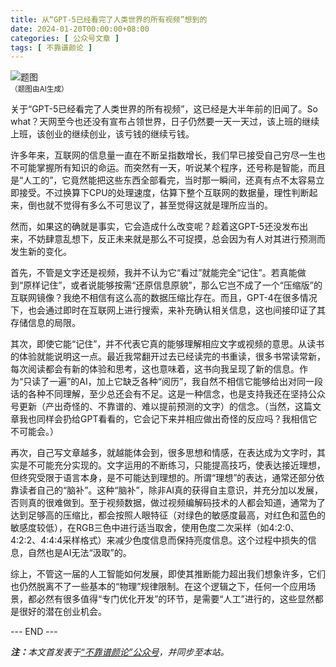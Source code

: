 ```yaml
---
title: 从“GPT-5已经看完了人类世界的所有视频”想到的
date: 2024-01-20T00:00:00+08:00
categories: [ 公众号文章 ]
tags: [ 不靠谱颜论 ]
---
```


<div class="p-3 text-center">
  <img class="img-fluid" src="/images/2024/0120/01.png" alt="题图" style="max-width:640px">
  <div><small>（题图由AI生成）</small></div>
</div>

关于“GPT-5已经看完了人类世界的所有视频”，这已经是大半年前的旧闻了。So what？天网至今也还没有宣布占领世界，日子仍然要一天一天过，该上班的继续上班，该创业的继续创业，该亏钱的继续亏钱。

许多年来，互联网的信息量一直在不断呈指数增长，我们早已接受自己穷尽一生也不可能掌握所有知识的命运。而突然有一天，听说某个程序，还号称是智能，而且是“人工的”，它竟然能把这些东西全部看完，当时那一瞬间，还真有点不太容易立即接受。不过换算下CPU的处理速度，估算下整个互联网的数据量，理性判断起来，倒也就不觉得有多么不可思议了，甚至觉得这就是理所应当的。

然而，如果这的确就是事实，它会造成什么改变呢？趁着这GPT-5还没发布出来，不妨肆意乱想下，反正未来就是那么不可捉摸，总会因为有人对其进行预测而发生新的变化。

首先，不管是文字还是视频，我并不认为它“看过”就能完全“记住”。若真能做到“原样记住”，或者说能够按需“还原信息原貌”，那么它岂不成了一个“压缩版”的互联网镜像？我绝不相信有这么高的数据压缩比存在。而且，GPT-4在很多情况下，也会通过即时在互联网上进行搜索，来补充确认相关信息，这也间接印证了其存储信息的局限。

其次，即使它能“记住”，并不代表它真的能够理解相应文字或视频的意思。从读书的体验就能说明这一点。最近我常翻开过去已经读完的书重读，很多书常读常新，每次阅读都会有新的体验和思考，这也意味着，这书向我呈现了新的信息。作为“只读了一遍”的AI，加上它缺乏各种“阅历”，我自然不相信它能够给出对同一段话的各种不同理解，至少总还会有不足。这是一种信念，也是支持我还在坚持公众号更新（产出奇怪的、不靠谱的、难以提前预测的文字）的信念。（当然，这篇文章我也同样会扔给GPT看看的，它会记下来并相应做出奇怪的反应吗？我相信它不可能会。）

再次，自己写文章越多，就越能体会到，很多思想和情感，在表达成为文字时，其实是不可能充分实现的。文字运用的不断练习，只能提高技巧，使表达接近理想，但终究受限于语言本身，是不可能达到理想的。所谓“理想”的表达，通常还部分依靠读者自己的“脑补”。这种“脑补”，除非AI真的获得自主意识，并充分加以发展，否则真的很难做到。至于视频数据，做过视频编解码技术的人都会知道，通常为了达到足够高的压缩比，都会按照人眼特征（对绿色的敏感度最高，对红色和蓝色的敏感度较低），在RGB三色中进行适当取舍，使用色度二次采样（如4:2:0、4:2:2、4:4:4采样格式）来减少色度信息而保持亮度信息。这个过程中损失的信息，自然也是AI无法“汲取”的。

综上，不管这一届的人工智能如何发展，即使其推断能力超出我们想象许多，它们也仍然脱离不了一些基本的“物理”规律限制。在这个逻辑之下，任何一个应用场景，都必然有很多值得“专门优化开发”的环节，是需要“人工”进行的，这些显然都是很好的潜在创业机会。

<div class="p-5 text-center">--- END ---</div>

<i><b>注：</b>本文首发表于[“不靠谱颜论”公众号](https://mp.weixin.qq.com/s/fQ5m2rIofQaxIYs7Jdhr1w)，并同步至本站。</i>
